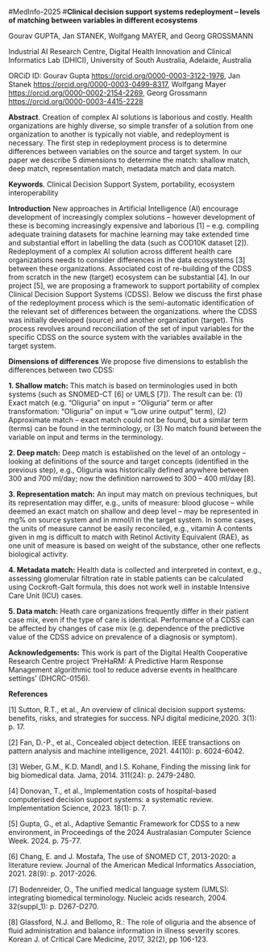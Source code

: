 #MedInfo-2025
#**Clinical decision support systems redeployment – levels of matching between variables in different ecosystems**

Gourav GUPTA,  Jan STANEK, Wolfgang MAYER, and Georg GROSSMANN

Industrial AI Research Centre, Digital Health Innovation and Clinical Informatics Lab (DHICI), University of South Australia, Adelaide, Australia

ORCiD ID: Gourav Gupta https://orcid.org/0000-0003-3122-1976, 
Jan Stanek https://orcid.org/0000-0003-0499-8317, 
Wolfgang Mayer https://orcid.org/0000-0002-2154-2269, 
Georg Grossmann https://orcid.org/0000-0003-4415-2228

**Abstract**. Creation of complex AI solutions is laborious and costly. Health organizations are highly diverse, so simple transfer of a solution from one organization to another is typically not viable, and redeployment is necessary. The first step in redeployment process is to determine differences between variables on the source and target system. In our paper we describe 5 dimensions to determine the match: shallow match, deep match, representation match, metadata match and data match.

**Keywords**. Clinical Decision Support System, portability, ecosystem interoperability

**Introduction**
New approaches in Artificial Intelligence (AI) encourage development of increasingly complex solutions – however development of these is becoming increasingly expensive and laborious [1] – e.g. compiling adequate training datasets for machine learning may take extended time and substantial effort in labelling the data (such as COD10K dataset [2]). Redeployment of a complex AI solution across different health care organizations needs to consider differences in the data ecosystems [3]  between these organizations. Associated cost of re-building of the CDSS from scratch in the new (target) ecosystem can be substantial [4]. In our project [5], we are proposing a framework to support portability of complex Clinical Decision Support Systems (CDSS). Below we discuss the first phase of the redeployment process which is the semi-automatic identification of the relevant set of differences between the organizations. where the CDSS was initially developed (source) and another organization (target). This process revolves around reconciliation of the set of input variables for the specific CDSS on the source system with the variables available in the target system.

**Dimensions of differences**
We propose five dimensions to establish the differences between two CDSS:

**1. Shallow match:** This match is based on terminologies used in both systems (such as SNOMED-CT [6] or UMLS [7]). The result can be: (1) Exact match (e.g. “Oliguria” on input = “Oliguria” term or after transformation: “Oliguria” on input ≈ “Low urine output” term), (2) Approximate match – exact match could not be found, but a similar term (terms) can be found in the terminology, or (3) No match found between the variable on input and terms in the terminology.

**2. Deep match:** Deep match is established on the level of an ontology – looking at definitions of the source and target concepts (identified in the previous step), e.g., Oliguria was historically defined anywhere between 300 and 700 ml/day; now the definition narrowed to 300 – 400 ml/day [8].

**3. Representation match:** An input may match on previous techniques, but its representation may differ, e.g., units of measure: blood glucose – while deemed an exact match on shallow and deep level – may be represented in mg% on source system and in mmol/l in the target system. In some cases, the units of measure cannot be easily reconciled, e.g., vitamin A contents given in mg is difficult to match with Retinol Activity Equivalent (RAE), as one unit of measure is based on weight of the substance, other one reflects biological activity.

**4. Metadata match:** Health data is collected and interpreted in context, e.g., assessing glomerular filtration rate in stable patients can be calculated using Cockroft-Galt formula, this does not work well in instable Intensive Care Unit (ICU) cases.

**5. Data match:** Heath care organizations frequently differ in their patient case mix, even if the type of care is identical. Performance of a CDSS can be affected by changes of case mix (e.g. dependence of the predictive value of the CDSS advice on prevalence of a diagnosis or symptom).

**Acknowledgements:** This work is part of the Digital Health Cooperative Research Centre project ‘PreHaRM: A Predictive Harm Response Management algorithmic tool to reduce adverse events in healthcare settings’ (DHCRC-0156).


**References**

[1]  Sutton, R.T., et al., An overview of clinical decision support systems: benefits, risks, and strategies for success. NPJ digital medicine,2020. 3(1): p. 17.

[2]  Fan, D.-P., et al., Concealed object detection. IEEE transactions on pattern analysis and machine intelligence, 2021. 44(10): p. 6024-6042.

[3]  Weber, G.M., K.D. Mandl, and I.S. Kohane, Finding the missing link for big biomedical data. Jama, 2014. 311(24): p. 2479-2480.

[4]  Donovan, T., et al., Implementation costs of hospital-based computerised decision support systems: a systematic review. Implementation Science, 2023. 18(1): p. 7.

[5]  Gupta, G., et al., Adaptive Semantic Framework for CDSS to a new environment, in Proceedings of the 2024 Australasian Computer Science Week. 2024. p. 75-77.

[6]  Chang, E. and J. Mostafa, The use of SNOMED CT, 2013-2020: a literature review. Journal of the American Medical Informatics Association, 2021. 28(9): p. 2017-2026.

[7]  Bodenreider, O., The unified medical language system (UMLS): integrating biomedical terminology. Nucleic acids research, 2004. 32(suppl_1): p. D267-D270.

[8]  Glassford, N.J. and Bellomo, R.: The role of oliguria and the absence of fluid administration and balance information in illness severity scores. Korean J. of Critical Care Medicine, 2017, 32(2), pp 106-123.

